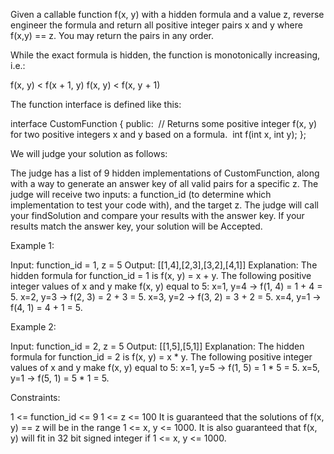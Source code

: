 Given a callable function f(x, y) with a hidden formula and a value z,
reverse engineer the formula and return all positive integer pairs x and y
where f(x,y) == z. You may return the pairs in any order.

While the exact formula is hidden, the function is monotonically increasing,
i.e.:


f(x, y) < f(x + 1, y)
f(x, y) < f(x, y + 1)


The function interface is defined like this:


interface CustomFunction {
public:
⁠ // Returns some positive integer f(x, y) for two positive integers x and y
based on a formula.
⁠ int f(int x, int y);
};


We will judge your solution as follows:


The judge has a list of 9 hidden implementations of CustomFunction, along
with a way to generate an answer key of all valid pairs for a specific z.
The judge will receive two inputs: a function_id (to determine which
implementation to test your code with), and the target z.
The judge will call your findSolution and compare your results with the
answer key.
If your results match the answer key, your solution will be Accepted.



Example 1:


Input: function_id = 1, z = 5
Output: [[1,4],[2,3],[3,2],[4,1]]
Explanation: The hidden formula for function_id = 1 is f(x, y) = x + y.
The following positive integer values of x and y make f(x, y) equal to 5:
x=1, y=4 -> f(1, 4) = 1 + 4 = 5.
x=2, y=3 -> f(2, 3) = 2 + 3 = 5.
x=3, y=2 -> f(3, 2) = 3 + 2 = 5.
x=4, y=1 -> f(4, 1) = 4 + 1 = 5.


Example 2:


Input: function_id = 2, z = 5
Output: [[1,5],[5,1]]
Explanation: The hidden formula for function_id = 2 is f(x, y) = x * y.
The following positive integer values of x and y make f(x, y) equal to 5:
x=1, y=5 -> f(1, 5) = 1 * 5 = 5.
x=5, y=1 -> f(5, 1) = 5 * 1 = 5.



Constraints:


1 <= function_id <= 9
1 <= z <= 100
It is guaranteed that the solutions of f(x, y) == z will be in the range 1 <=
x, y <= 1000.
It is also guaranteed that f(x, y) will fit in 32 bit signed integer if 1 <=
x, y <= 1000.




